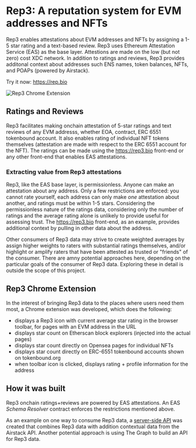 # Rep3: A reputation system for EVM addresses and NFTs

Rep3 enables attestations about EVM addresses and NFTs by assigning a 1-5 star rating and a text-based review. Rep3 uses Ethereum Attestation Service (EAS) as the base layer. Attestions are made on the low (but not zero) cost XDC network. In addition to ratings and reviews, Rep3 provides additonal context about addresses such ENS names, token balances, NFTs, and POAPs (powered by Airstack).

Try it now: https://rep.bio

![Rep3 Chrome Extension](https://rep3.bio/images/eas.png)

## Ratings and Reviews

Rep3 facilitates making onchain attestation of 5-star ratings and text reviews of any EVM addresss, whether EOA, contract, ERC 6551 tokenbound account. It also enables rating of individual NFT tokens themselves (attestation are made with respect to the ERC 6551 account for the NFT). The ratings can be made using the https://rep3.bio front-end or any other front-end that enables EAS attestations.

### Extracting value from Rep3 attestations

Rep3, like the EAS base layer, is permissionless. Anyone can make an attestation about any address. Only a few restrictions are enforced: you cannot rate yourself, each address can only make _one_ attestation about another, and ratings must be within 1-5 stars. Considering the permissionless nature of the ratings data, considering only the number of ratings and the average rating alone is unlikely to provide useful for assessing trust. The https://rep3.bio front-end, as an example, provides additional context by pulling in other data about the address.

Other consumers of Rep3 data may strive to create weighted averages by assign higher weights to raters with substantial ratings themselves, and/or highlight or amplify raters that have been attested as trusted or "friends" of the consumer. There are amny potential approaches here, depending on the particular goals of the consumer of Rep3 data. Exploring these in detail is outside the scope of this project.

## Rep3 Chrome Extension

In the interest of bringing Rep3 data to the places where users need them most, a Chrome extension was developed, which does the following:
- displays a Rep3 icon with current average star rating in the browser toolbar, for pages with an EVM address in the URL
- displays star count on Etherscan block explorers (injected into the actual pages)
- displays star count directly on Opensea pages for individual NFTs
- displays star count directly on ERC-6551 tokenbound accounts shown on tokenbound.org 
- when toolbar icon is clicked, displays rating + profile information for the address

## How it was built

Rep3 onchain ratings+reviews are powered by EAS attestations. An EAS _Schema Resolver_ contract enforces the restrictions mentioned above.

As an example on one way to consume Rep3 data, a [server-side API](/server/functions/rep3/index.js#L285) was created that combines Rep3 data with addition contextual data from the Airstack API. Another potential approach is using The Graph to build an API for Rep3 data.